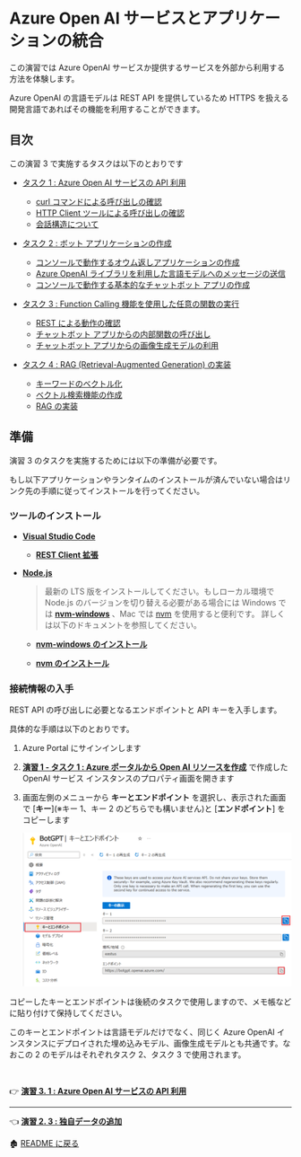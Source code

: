 # Azure Open AI サービスとアプリケーションの統合

この演習では Azure OpenAI サービスか提供するサービスを外部から利用する方法を体験します。

Azure OpenAI の言語モデルは REST API を提供しているため HTTPS を扱える開発言語であればその機能を利用することができます。

## 目次

この演習 3 で実施するタスクは以下のとおりです

- [タスク 1 : Azure Open AI サービスの API 利用]()
    - [curl コマンドによる呼び出しの確認]()
    - [HTTP Client ツールによる呼び出しの確認]()
    - [会話構造について]()

- [タスク 2 : ボット アプリケーションの作成]()
    - [コンソールで動作するオウム返しアプリケーションの作成]()
    - [Azure OpenAI ライブラリを利用した言語モデルへのメッセージの送信]()
	- [コンソールで動作する基本的なチャットボット アプリの作成]()

- [タスク 3 : Function Calling 機能を使用した任意の関数の実行]()
    - [REST による動作の確認]()
	- [チャットボット アプリからの内部関数の呼び出し]()
	- [チャットボット アプリからの画像生成モデルの利用]()

- [タスク 4 : RAG (Retrieval-Augmented Generation) の実装]()
    - [キーワードのベクトル化]()
    - [ベクトル検索機能の作成]()
	- [RAG の実装]()

## 準備

演習 3 のタスクを実施するためには以下の準備が必要です。

もし以下アプリケーションやランタイムのインストールが済んでいない場合はリンク先の手順に従ってインストールを行ってください。

### ツールのインストール

- [**Visual Studio Code**](https://code.visualstudio.com/)

    - [**REST Client 拡張**](https://marketplace.visualstudio.com/items?itemName=humao.rest-client)


- [**Node.js**](https://nodejs.org/ja/)

    > 最新の LTS 版をインストールしてください。もしローカル環境で Node.js のバージョンを切り替える必要がある場合には Windows では [**nvm-windows**](https://github.com/coreybutler/nvm-windows) 、Mac では [nvm](https://github.com/nvm-sh/nvm) を使用すると便利です。
    > 詳しくは以下のドキュメントを参照してください。

    - [**nvm-windows のインストール**](https://learn.microsoft.com/ja-jp/windows/dev-environment/javascript/nodejs-on-windows#install-nvm-windows-nodejs-and-npm)

    - [**nvm のインストール**](https://learn.microsoft.com/ja-jp/windows/dev-environment/javascript/nodejs-on-wsl#install-nvm-nodejs-and-npm)

### 接続情報の入手

REST API の呼び出しに必要となるエンドポイントと API キーを入手します。

具体的な手順は以下のとおりです。

1. Azure Portal にサインインします

2. [**演習 1 - タスク 1 : Azure ポータルから Open AI リソースを作成**](Ex01.md#%E3%82%BF%E3%82%B9%E3%82%AF-1--azure-%E3%83%9D%E3%83%BC%E3%82%BF%E3%83%AB%E3%81%8B%E3%82%89-open-ai-%E3%83%AA%E3%82%BD%E3%83%BC%E3%82%B9%E3%82%92%E4%BD%9C%E6%88%90) で作成した OpenAI サービス インスタンスのプロパティ画面を開きます

3. 画面左側のメニューから **キーとエンドポイント** を選択し、表示された画面で \[**キー**\](※キー 1、キー 2 のどちらでも構いません)と \[**エンドポイント**\] をコピーします

    ![キーとエンドポイント](images/AOAI_key_endpoint.png)

コピーしたキーとエンドポイントは後続のタスクで使用しますので、メモ帳などに貼り付けて保持してください。

このキーとエンドポイントは言語モデルだけでなく、同じく Azure OpenAI インスタンスにデプロイされた埋め込みモデル、画像生成モデルとも共通です。なおこの 2 のモデルはそれぞれタスク 2、タスク 3 で使用されます。

<br>

👉 [**演習 3. 1 : Azure Open AI サービスの API 利用**](Ex03-1.md)

<hr>

👈 [**演習 2. 3 : 独自データの追加**](Ex02-3.md)

🏚️ [README に戻る](README.md)




 




